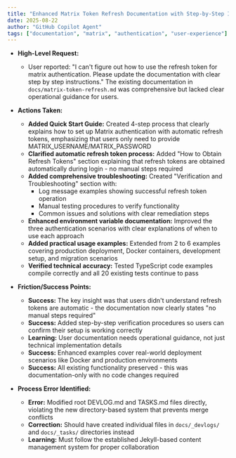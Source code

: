 ```yaml
---
title: "Enhanced Matrix Token Refresh Documentation with Step-by-Step Instructions (Issue #60)"
date: 2025-08-22
author: "GitHub Copilot Agent"
tags: ["documentation", "matrix", "authentication", "user-experience"]
---
```


- **High-Level Request:**
  
  - User reported: "I can't figure out how to use the refresh token for matrix authentication. Please update the documentation with clear step by step instructions." The existing documentation in `docs/matrix-token-refresh.md` was comprehensive but lacked clear operational guidance for users.

- **Actions Taken:**

  - **Added Quick Start Guide:** Created 4-step process that clearly explains how to set up Matrix authentication with automatic refresh tokens, emphasizing that users only need to provide MATRIX_USERNAME/MATRIX_PASSWORD
  - **Clarified automatic refresh token process:** Added "How to Obtain Refresh Tokens" section explaining that refresh tokens are obtained automatically during login - no manual steps required
  - **Added comprehensive troubleshooting:** Created "Verification and Troubleshooting" section with:
    - Log message examples showing successful refresh token operation
    - Manual testing procedures to verify functionality
    - Common issues and solutions with clear remediation steps
  - **Enhanced environment variable documentation:** Improved the three authentication scenarios with clear explanations of when to use each approach
  - **Added practical usage examples:** Extended from 2 to 6 examples covering production deployment, Docker containers, development setup, and migration scenarios
  - **Verified technical accuracy:** Tested TypeScript code examples compile correctly and all 20 existing tests continue to pass

- **Friction/Success Points:**

  - **Success:** The key insight was that users didn't understand refresh tokens are automatic - the documentation now clearly states "no manual steps required"
  - **Success:** Added step-by-step verification procedures so users can confirm their setup is working correctly
  - **Learning:** User documentation needs operational guidance, not just technical implementation details
  - **Success:** Enhanced examples cover real-world deployment scenarios like Docker and production environments
  - **Success:** All existing functionality preserved - this was documentation-only with no code changes required

- **Process Error Identified:**
  - **Error:** Modified root DEVLOG.md and TASKS.md files directly, violating the new directory-based system that prevents merge conflicts
  - **Correction:** Should have created individual files in `docs/_devlogs/` and `docs/_tasks/` directories instead
  - **Learning:** Must follow the established Jekyll-based content management system for proper collaboration